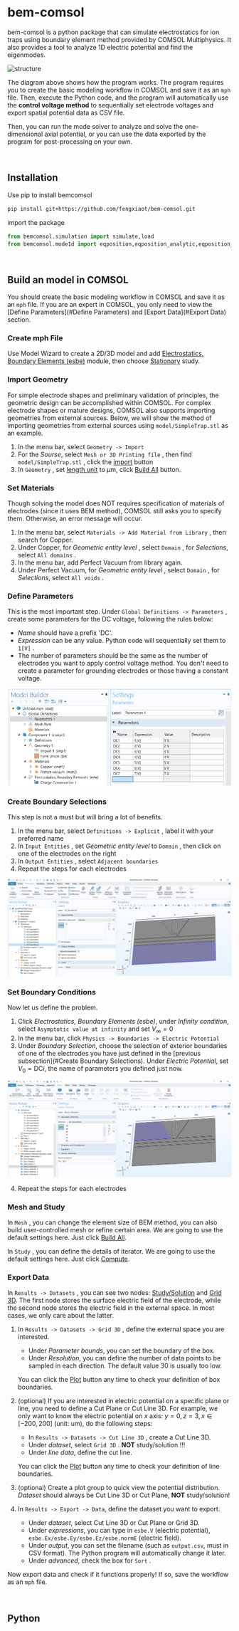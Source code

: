 # bem-comsol

bem-comsol is a python package that can simulate electrostatics for ion traps using boundary element method provided by COMSOL Multiphysics. It also provides a tool to analyze 1D electric potential and find the eigenmodes.

![structure](docs./img/structure.png)

The diagram above shows how the program works. The program requires you to create the basic modeling workflow in COMSOL and save it as an `mph` file. Then, execute the Python code, and the program will automatically use the **control voltage method** to sequentially set electrode voltages and export spatial potential data as CSV file. 

Then, you can run the mode solver to analyze and solve the one-dimensional axial potential, or you can use the data exported by the program for post-processing on your own.

<br/>

## Installation

Use pip to install bemcomsol

```bash
pip install git+https://github.com/fengxiaot/bem-comsol.git
```

import the package

```python
from bemcomsol.simulation import simulate,load
from bemcomsol.mode1d import eqposition,eqposition_analytic,eqposition_sym,mode1d,mode1d_analytic
```

<br/>

## Build an model in COMSOL 

You should create the basic modeling workflow in COMSOL and save it as an `mph` file. If you are an expert in COMSOL, you only need to view the [Define Parameters](#Define Parameters) and [Export Data](#Export Data) section.

### Create mph File

Use Model Wizard to create a 2D/3D model and add <u>Electrostatics, Boundary Elements (esbe)</u> module, then choose <u>Stationary</u> study.

### Import Geometry

For simple electrode shapes and preliminary validation of principles, the geometric design can be accomplished within COMSOL. For complex electrode shapes or mature designs, COMSOL also supports importing geometries from external sources. Below, we will show the method of importing geometries from external sources using `model/SimpleTrap.stl` as an example.

1. In the menu bar, select `Geometry -> Import`
2. For the *Sourse*, select `Mesh or 3D Printing file` , then find `model/SimpleTrap.stl` , click the <u>import</u> button
3. In `Geometry` , set <u>length unit</u> to $\mu \mathrm{m}$, click <u>Build All</u> button.

### Set Materials

Though solving the model does NOT requires specification of materials of electrodes (since it uses BEM method), COMSOL still asks you to specify them. Otherwise, an error message will occur.

1. In the menu bar, select `Materials -> Add Material from Library` , then search for Copper.
2. Under Copper, for *Geometric entity level* , select `Domain` , for *Selections*, select `All domains` .
3. In the menu bar, add Perfect Vacuum from library again.
4. Under Perfect Vacuum, for *Geometric entity level* , select `Domain` , for *Selections*, select `All voids` .

### Define Parameters

This is the most important step. Under `Global Definitions -> Parameters` , create some parameters for the DC voltage, following the rules below:

- *Name* should have a prefix 'DC'.
- *Expression* can be any value. Python code will sequentially set them to `1[V]` .
- The number of parameters should be the same as the number of electrodes you want to apply control voltage method. You don't need to create a parameter for grounding electrodes or those having a constant voltage.

![Parameters](docs/img/parameters.png)

### Create Boundary Selections

This step is not a must but will bring a lot of benefits.

1. In the menu bar, select `Definitions -> Explicit` , label it with your preferred name
2. In `Input Entities` , set *Geometric entity level* to `Domain` , then click on one of the electrodes on the right
3. In `Output Entities` , select `Adjacent boundaries` 
4. Repeat the steps for each electrodes

![Selections](docs/img/selections.png)

### Set Boundary Conditions

Now let us define the problem.

1. Click *Electrostatics, Boundary Elements (esbe)*, under *Infinity condition*, select `Asymptotic value at infinity` and set $V_\infty = 0$
2. In the menu bar, click `Physics -> Boundaries -> Electric Potential` 
3. Under *Boundary Selection*, choose the selection of exterior boundaries of one of the electrodes you have just defined in the [previous subsection](#Create Boundary Selections). Under *Electric Potential*, set $V_0 = \mathrm{DC}i$, the name of parameters you defined just now.

![esbe](docs/img/esbe.png)

4. Repeat the steps for each electrodes

### Mesh and Study

In `Mesh` , you can change the element size of BEM method, you can also build user-controlled mesh or refine certain area. We are going to use the default settings here. Just click <u>Build All</u>.

In `Study` , you can define the details of iterator. We are going to use the default settings here. Just click <u>Compute</u>.

### Export Data

In `Results -> Datasets` , you can see two nodes: <u>Study/Solution</u> and <u>Grid 3D</u>. The first node stores the surface electric field of the electrode, while the second node stores the electric field in the external space. In most cases, we only care about the latter.

1. In `Results -> Datasets -> Grid 3D` , define the external space you are interested. 

   - Under *Parameter bounds*, you can set the boundary of the box. 
   - Under *Resolution*, you can define the number of data points to be sampled in each direction. The default value 30 is usually too low.

   You can click the <u>Plot</u> button any time to check your definition of box boundaries.

2. (optional) If you are interested in electric potential on a specific plane or line, you need to define a Cut Plane or Cut Line 3D. For example, we only want to know the electric potential on $x$ axis: $y=0, z=3, x \in [-200,200]$ (unit: um), do the following steps:

   - In `Results -> Datasets -> Cut Line 3D` , create a Cut Line 3D.
   - Under *dataset*, select `Grid 3D` . **NOT** study/solution !!!
   - Under *line data*, define the cut line.

   You can click the <u>Plot</u> button any time to check your definition of line boundaries.

3. (optional) Create a plot group to quick view the potential distribution. *Dataset* should always be Cut Line 3D or Cut Plane, **NOT** study/solution!

4. In `Results -> Export -> Data`, define the dataset you want to export.

   - Under *dataset*, select Cut Line 3D or Cut Plane or Grid 3D.
   - Under *expressions*, you can type in `esbe.V` (electric potential), `esbe.Ex/esbe.Ey/esbe.Ez/esbe.normE` (electric field).
   - Under *output*, you can set the filename (such as `output.csv`, must in CSV format). The Python program will automatically change it later.
   - Under *advanced*, check the box for `Sort` .

Now export data and check if it functions properly! If so, save the workflow as an `mph` file.

<br/>

## Python
